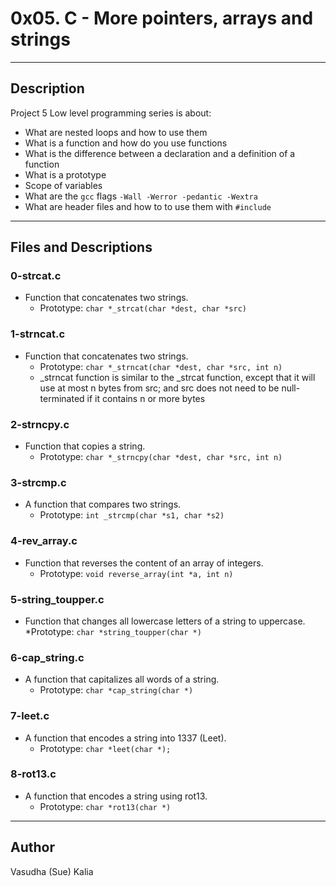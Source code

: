 # 0x05. C - More pointers, arrays and strings
---
## Description

Project 5 Low level programming series is about:
* What are nested loops and how to use them
* What is a function and how do you use functions
* What is the difference between a declaration and a definition of a function
* What is a prototype
* Scope of variables
* What are the ```gcc``` flags ```-Wall -Werror -pedantic -Wextra```
* What are header files and how to to use them with ```#include```
---
## Files and Descriptions

### 0-strcat.c
* Function that concatenates two strings.
  * Prototype: ```char *_strcat(char *dest, char *src)```

### 1-strncat.c
* Function that concatenates two strings.
  * Prototype: ```char *_strncat(char *dest, char *src, int n)```
  * _strncat function is similar to the _strcat function, except that it will use at most n bytes from src; and src does not need to be null-terminated if it contains n or more bytes

### 2-strncpy.c
* Function that copies a string.
    * Prototype: ```char *_strncpy(char *dest, char *src, int n)```

### 3-strcmp.c
* A function that compares two strings.
    * Prototype: ```int _strcmp(char *s1, char *s2)```

### 4-rev_array.c
* Function that reverses the content of an array of integers.
  * Prototype: ```void reverse_array(int *a, int n)```

### 5-string_toupper.c
* Function that changes all lowercase letters of a string to uppercase.
  *Prototype: ```char *string_toupper(char *)```

### 6-cap_string.c
* A function that capitalizes all words of a string.
    * Prototype: ```char *cap_string(char *)```

### 7-leet.c
* A function that encodes a string into 1337 (Leet).
    * Prototype: ```char *leet(char *);```

### 8-rot13.c
* A function that encodes a string using rot13.
    * Prototype: ```char *rot13(char *)```

---
## Author
Vasudha (Sue) Kalia 